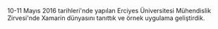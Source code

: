 10-11 Mayıs 2016 tarihleri'nde yapılan Erciyes Üniversitesi Mühendislik Zirvesi'nde Xamarin dünyasını tanıttık ve örnek uygulama geliştirdik.
